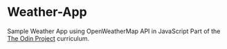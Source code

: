 # Weather-App

Sample Weather App using OpenWeatherMap API in JavaScript
Part of the <a href="https://www.theodinproject.com">The Odin Project</a> curriculum.